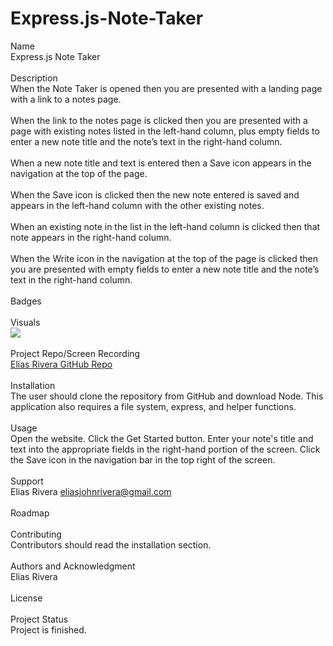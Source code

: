 # Express.js-Note-Taker

Name
<br>
Express.js Note Taker
<br>
<br>
Description
<br>
When the Note Taker is opened then you are presented with a landing page with a link to a notes page.
<br>
<br>
When the link to the notes page is clicked then you are presented with a page with existing notes listed in the left-hand column, plus empty fields to enter a new note title and the note’s text in the right-hand column.
<br>
<br>
When a new note title and text is entered then a Save icon appears in the navigation at the top of the page.
<br>
<br>
When the Save icon is clicked then the new note entered is saved and appears in the left-hand column with the other existing notes.
<br>
<br>
When an existing note in the list in the left-hand column is clicked then that note appears in the right-hand column.
<br>
<br>
When the Write icon in the navigation at the top of the page is clicked then you are presented with empty fields to enter a new note title and the note’s text in the right-hand column.
<br>
<br>
Badges
<br>
<br>
Visuals
<br>
![](./gif/svglogomaker.gif)
<br>
<br>
Project Repo/Screen Recording
<br>
[Elias Rivera GitHub Repo](https://github.com/eliasjrivera/Express.js-Note-Taker)
<br>
<br>
Installation
<br>
The user should clone the repository from GitHub and download Node. This application also requires a file system, express, and helper functions.
<br>
<br>
Usage
<br> 
Open the website. Click the Get Started button. Enter your note's title and text into the appropriate fields in the right-hand portion of the screen. Click the Save icon in the navigation bar in the top right of the screen.
<br>
<br>
Support
<br>
Elias Rivera
eliasjohnrivera@gmail.com
<br>
<br>
Roadmap
<br>
<br>
Contributing
<br>
Contributors should read the installation section.
<br>
<br>
Authors and Acknowledgment 
<br>
Elias Rivera
<br>
<br>
License
<br>
<br>
Project Status 
<br>
Project is finished. 
